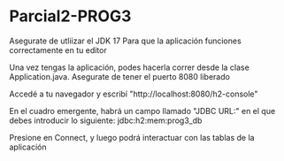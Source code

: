 # Parcial2-PROG3

Asegurate de utliizar el JDK 17 Para que la aplicación funciones correctamente en tu editor

Una vez tengas la aplicación, podes hacerla correr desde la clase Application.java. Asegurate de tener el puerto 8080 liberado 

Accedé a tu navegador y escribí "http://localhost:8080/h2-console"

En el cuadro emergente, habrá un campo llamado "JDBC URL:" en el que debes introducir lo siguiente:  jdbc:h2:mem:prog3_db

Presione en Connect, y luego podrá interactuar con las tablas de la aplicación
